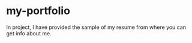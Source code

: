 # my-portfolio
In project, I have provided the sample of my resume from where you can get info about me.

